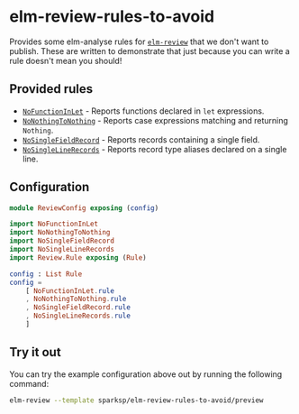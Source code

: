 # elm-review-rules-to-avoid

Provides some elm-analyse rules for [`elm-review`](https://package.elm-lang.org/packages/jfmengels/elm-review/latest/) that we don't want to publish. These are written to demonstrate that just because you can write a rule doesn't mean you should!


## Provided rules

- [`NoFunctionInLet`](https://elm-doc-preview.netlify.app/NoFunctionInLet?repo=sparksp/elm-review-rules-to-avoid) - Reports functions declared in `let` expressions.
- [`NoNothingToNothing`](https://elm-doc-preview.netlify.app/NoNothingToNothing?repo=sparksp/elm-review-rules-to-avoid) - Reports case expressions matching and returning `Nothing`.
- [`NoSingleFieldRecord`](https://elm-doc-preview.netlify.app/NoSingleFieldRecord?repo=sparksp/elm-review-rules-to-avoid) - Reports records containing a single field.
- [`NoSingleLineRecords`](https://elm-doc-preview.netlify.app/NoSingleLineRecords?repo=sparksp/elm-review-rules-to-avoid) - Reports record type aliases declared on a single line.


## Configuration

```elm
module ReviewConfig exposing (config)

import NoFunctionInLet
import NoNothingToNothing
import NoSingleFieldRecord
import NoSingleLineRecords
import Review.Rule exposing (Rule)

config : List Rule
config =
    [ NoFunctionInLet.rule
    , NoNothingToNothing.rule
    , NoSingleFieldRecord.rule
    , NoSingleLineRecords.rule
    ]
```


## Try it out

You can try the example configuration above out by running the following command:

```bash
elm-review --template sparksp/elm-review-rules-to-avoid/preview
```
